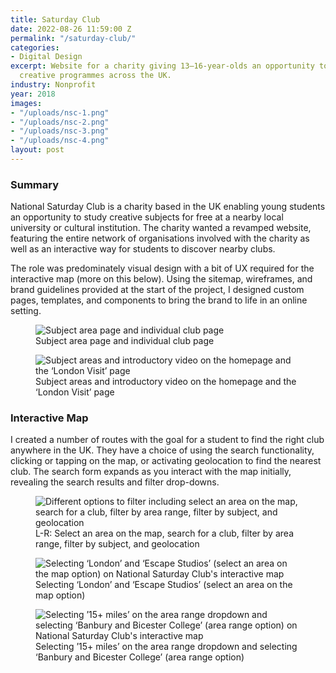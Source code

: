```yaml
---
title: Saturday Club
date: 2022-08-26 11:59:00 Z
permalink: "/saturday-club/"
categories:
- Digital Design
excerpt: Website for a charity giving 13–16-year-olds an opportunity to a range of
  creative programmes across the UK.
industry: Nonprofit
year: 2018
images:
- "/uploads/nsc-1.png"
- "/uploads/nsc-2.png"
- "/uploads/nsc-3.png"
- "/uploads/nsc-4.png"
layout: post
---
```


### Summary

National Saturday Club is a charity based in the UK enabling young students an opportunity to study creative subjects for free at a nearby local university or cultural institution. The charity wanted a revamped website, featuring the entire network of organisations involved with the charity as well as an interactive way for students to discover nearby clubs.

The role was predominately visual design with a bit of UX required for the interactive map (more on this below). Using the sitemap, wireframes, and brand guidelines provided at the start of the project, I designed custom pages, templates, and components to bring the brand to life in an online setting.

<figure>
    <img src="/uploads/nsc-3.png" alt="Subject area page and individual club page">
     <figcaption>Subject area page and individual club page</figcaption>
</figure>

<figure>
    <img src="/uploads/nsc-4.png" alt="Subject areas and introductory video on the homepage and the ‘London Visit’ page">
     <figcaption>Subject areas and introductory video on the homepage and the ‘London Visit’ page</figcaption>
</figure>

### Interactive Map

I created a number of routes with the goal for a student to find the right club anywhere in the UK. They have a choice of using the search functionality, clicking or tapping on the map, or activating geolocation to find the nearest club. The search form expands as you interact with the map initially, revealing the search results and filter drop-downs.

<figure>
    <img src="/uploads/nsc-map-flows.png" alt="Different options to filter including select an area on the map, search for a club, filter by area range, filter by subject, and geolocation">
     <figcaption>L-R: Select an area on the map, search for a club, filter by area range, filter by subject, and geolocation</figcaption>
</figure>

<figure>
    <img src="/uploads/nsc-map.png" alt="Selecting ‘London’ and ‘Escape Studios’ (select an area on the map option) on National Saturday Club's interactive map">
     <figcaption>Selecting ‘London’ and ‘Escape Studios’ (select an area on the map option)</figcaption>
</figure>

<figure>
    <img src="/uploads/nsc-2.png" alt="Selecting ’15+ miles’ on the area range dropdown and selecting ‘Banbury and Bicester College’ (area range option) on National Saturday Club's interactive map">
     <figcaption>Selecting ’15+ miles’ on the area range dropdown and selecting ‘Banbury and Bicester College’ (area range option)
</figcaption>
</figure>